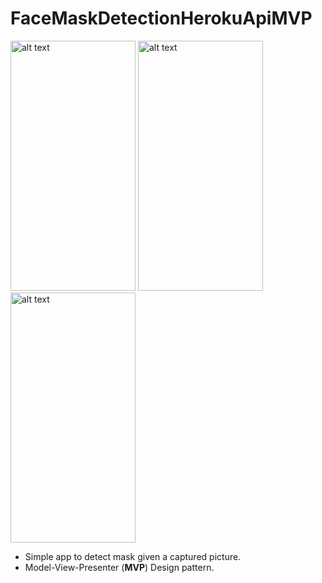 # FaceMaskDetectionHerokuApiMVP


<p float="left">
  <img src="https://user-images.githubusercontent.com/27999714/137540766-78494a52-1daf-4385-aff6-3e50c656b7c8.jpg" alt="alt text" width="200" height="400">
  <img src="https://user-images.githubusercontent.com/27999714/137541564-2394f1d3-6505-439f-b8b7-da39a2bba698.jpg" alt="alt text" width="200" height="400">
  <img src="https://user-images.githubusercontent.com/27999714/137541576-bac4027f-8e9a-43b3-bb49-7a9911b618c1.jpg" alt="alt text" width="200" height="400">
</p>

* Simple app to detect mask given a captured picture.
* Model-View-Presenter (**MVP**) Design pattern.



